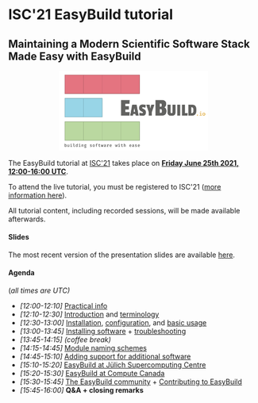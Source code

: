 # ISC'21 EasyBuild tutorial

## Maintaining a Modern Scientific Software Stack Made Easy with EasyBuild

<p align="center"><a href="https://easybuild.io"><img src="../img/easybuild_logo_alpha.png" alt="EasyBuild logo" width="300px"/></a></p>

The EasyBuild tutorial at [ISC'21](https://www.isc-hpc.com) takes place on [**Friday June 25th 2021, 12:00-16:00
UTC**](https://app.swapcard.com/widget/event/isc-high-performance-2021-digital/planning/UGxhbm5pbmdfNDUzNzgx).

To attend the live tutorial, you must be registered to ISC'21 ([more information
here](https://www.isc-hpc.com/registration-2021.html)).

All tutorial content, including recorded sessions, will be made available afterwards.

#### Slides

The most recent version of the presentation slides are available [here](../files/EasyBuild-tutorial-ISC21-20210625.pdf).

#### Agenda

(*all times are UTC)*

* *[12:00-12:10]* [Practical info](practical_info.md)
* *[12:10-12:30]* [Introduction](introduction.md) and [terminology](terminology.md)
* *[12:30-13:00]* [Installation](installation.md), [configuration](configuration.md), and [basic usage](basic_usage.md)
* *[13:00-13:45]* [Installing software](installing_software.md) + [troubleshooting](troubleshooting.md)
* *[13:45-14:15]* *(coffee break)*
* *[14:15-14:45]* [Module naming schemes](module_naming_schemes.md)
* *[14:45-15:10]* [Adding support for additional software](adding_support_additional_software.md)
* *[15:10-15:20]* [EasyBuild at Jülich Supercomputing Centre](jsc.md)
* *[15:20-15:30]* [EasyBuild at Compute Canada](computecanada.md)
* *[15:30-15:45]* [The EasyBuild community](community.md) + [Contributing to EasyBuild](contributing.md)
* *[15:45-16:00]* **Q&A + closing remarks**
